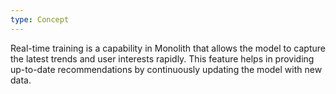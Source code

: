 ```yaml
---
type: Concept
---
```


Real-time training is a capability in Monolith that allows the model to capture the latest trends and user interests rapidly. This feature helps in providing up-to-date recommendations by continuously updating the model with new data.